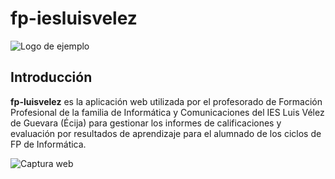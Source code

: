 
# fp-iesluisvelez
![Logo de ejemplo](https://github.com/jamj2000/fp-iesluisvelez/blob/master/ies-luisvelez-logo.png "Logo de ejemplo")


## Introducción
__fp-luisvelez__ es la aplicación web utilizada por el profesorado de Formación Profesional de la familia de Informática y Comunicaciones del IES Luis Vélez de Guevara (Écija) para gestionar los informes de calificaciones y evaluación por resultados de aprendizaje para el alumnado de los ciclos de FP de Informática. 

![Captura web](https://github.com/jamj2000/fp-iesluisvelez/blob/master/ies-luisvelez-captura.png "Captura web")
